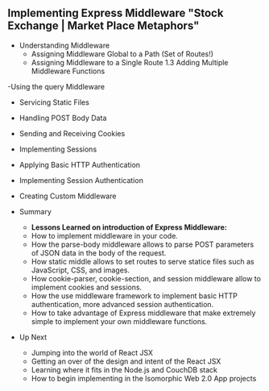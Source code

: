 ## Implementing Express Middleware "Stock Exchange | Market Place Metaphors"

- Understanding Middleware
  - Assigning Middleware Global to a Path (Set of Routes!)
  - Assigning Middleware to a Single Route
	1.3 Adding Multiple Middleware Functions
	
-Using the query Middleware

- Servicing Static Files
	
- Handling POST Body Data

- Sending and Receiving Cookies

- Implementing Sessions

- Applying Basic HTTP Authentication

- Implementing Session Authentication

- Creating Custom Middleware

- Summary
  - **Lessons Learned on introduction of Express Middleware:**
  - How to implement middleware in your code.
  - How the parse-body middleware allows to parse POST parameters of JSON data in the body of the request.
  - How static middle allows to set routes to serve statice files such as JavaScript, CSS, and images.
  - How cookie-parser, cookie-section, and session middleware allow to implement cookies and sessions.
  - How the use middleware framework to implement basic HTTP authentication, more advanced session authentication.
  - How to take advantage of Express middleware that make extremely simple to implement your own middleware functions.

- Up Next 
  - Jumping into the world of React JSX
  - Getting an over of the design and intent of the React JSX
  - Learning where it fits in the Node.js and CouchDB stack
  - How to begin implementing in the Isomorphic Web 2.0 App projects
